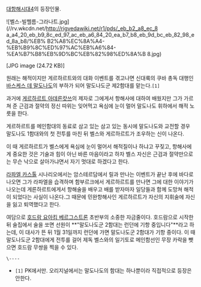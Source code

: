 [대항해시대4](%EB%8C%80%ED%95%AD%ED%95%B4%EC%8B%9C%EB%8C%804.md)의 등장인물.  

![벨스-빌헬름-그라나트.jpg](//rv.wkcdn.net/http://rigvedawiki.net/r1/pds/_eb_b2_a8_ec_8
a_a4_20_eb_b9_8c_ed_97_ac_eb_a6_84_20_ea_b7_b8_eb_9d_bc_eb_82_98_ed_8a_b8/%EB%
B2%A8%EC%8A%A4-%EB%B9%8C%ED%97%AC%EB%A6%84-%EA%B7%B8%EB%9D%BC%EB%82%98%ED%8A%B
8.jpg)

[JPG image (24.72 KB)]

  
원래는 해적이지만 게르하르트와의 대화 이벤트를 겪고나면 신대륙의 쿠바 총독 대행인 [바스케스 데 말도나도](%EB%B0%94%EC%8A%A4%EC%BC%80%EC%8A%A4%20%EB%8D%B0%20%EB%A7%90%EB%8F%84%EB%82%98%EB%8F%84.md)의
부하가 되어 말도나도군 제2함대를 맡는다.`[1]`

과거에 [게르하르트 아데른캇쓰](%EA%B2%8C%EB%A5%B4%ED%95%98%EB%A5%B4%ED%8A%B8%20%EC%95%84%EB%8D%B0%EB%A5%B8%EC%BA%87%EC%93%B0.md)의 제자로 그에게서 항해사에 대하여 배웠지만 그가 가르쳐 준 근검과
절약의 정신 따위는 잊어먹고 욕심에 눈이 멀어 말도나도 휘하에서 해적 노릇을 한다.

게르하르트를 메인함대의 동료로 삼고 있는 삼고 있는 동시에 말도나도와 교전할 경우 말도나도 1함대와의 첫 전투를 마친 뒤 벨스와 게르하르트가
조우하는 신이 나온다.

이 때 게르하르트가 벨스에게 욕심에 눈이 멀어서 해적질이나 하냐고 꾸짖고, 항해사에게 중요한 것은 기술과 힘이 아닌 바른 마음이라고 하자
벨스 자신은 근검과 절약만으로는 무슨 낙으로 살아가냐면서 자기 멋대로 하겠다고 한다.

[라파엘 카스톨](%EB%9D%BC%ED%8C%8C%EC%97%98%20%EC%B9%B4%EC%8A%A4%ED%86%A8.md)
시나리오에서는 암스테르담에서 릴과 만나는 이벤트가 끝난 후에 바다로 나오면 그가 라파엘을 습격하며 함부르크에서 게르하르트를 만나면 그에 대한
이야기가 나오는데 게른하르트에게서 항해술을 배우고 배를 받자마자 일당들과 함께 도망쳐 해적이 되었다는 사실이 나온다.그 때문에 민완항해사인
게르하르트가 자신의 지휘술에 자신을 잃고 퇴역했다고 한다.

여담으로 [호드람 요아킴 베르그스트론](%ED%98%B8%EB%93%9C%EB%9E%8C%20%EC%9A%94%EC%95%84%ED%82%B4%20%EB%B2%A0%EB%A5%B4%EA%B7%B8%EC%8A%A4%ED%8A%B8%EB%A1%A0.md) 초반부의 소중한
자금줄이다. 호드람으로 시작한 뒤 술집에서 술을 쏘면 선원이 **"말도나도군 2함대는 런던에 기항 중입니다"**라고 하는데, 이 대사가 뜬
뒤 1월 31일까지 런던에 가면 말도나도군 2함대가 기항 중이다. 이 때 말도나도군 2함대에게 전투를 걸어 제독 벨스와의 일기토로 메인함선인
무장 카락을 뺏으면 호드람 무쌍을 찍을 수 있다.

`\----`

  * `[1]` PK에서만. 오리지널에서는 말도나도의 함대는 하나뿐이라 직접적으로 등장은 안한다.

